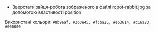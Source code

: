 - Зверстати зайця-робота зображеного в файлі robot-rabbit.jpg за допомогою властивості position

Використані кольори: ```#8b9eaf, #3b3e45, #fcba25, #e63614, #c16a23, #000000```